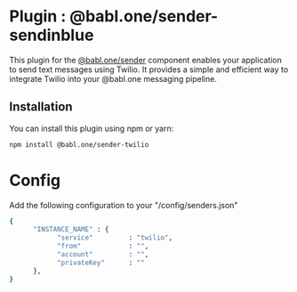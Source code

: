 # Plugin : @babl.one/sender-sendinblue

This plugin for the [@babl.one/sender](https://www.npmjs.com/package/@babl.one/sender) component enables your application to send text messages using Twilio. It provides a simple and efficient way to integrate Twilio into your @babl.one messaging pipeline.

## Installation

You can install this plugin using npm or yarn:

```bash
npm install @babl.one/sender-twilio
```

# Config
Add the following configuration to your "/config/senders.json"

```bash
{
      "INSTANCE_NAME" : {
            "service"         : "twilio",
            "from"            : "",
            "account"         : "",            
            "privateKey"      : ""
      },
}
```

